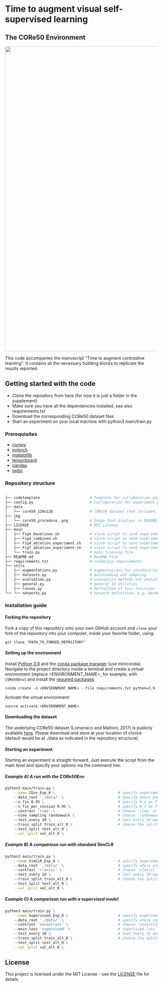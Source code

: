 # Time to augment visual self-supervised learning
## The CORe50 Environment

<p align="center">
  <img src="https://github.com/mrernst/timetoaugment/blob/main/img/core50_procedure.pdf" width="1000">

This code accompanies the manuscript "Time to augment contrastive learning". It contains all the necessary building blocks to replicate the results reported.


## Getting started with the code

* Clone the repository from here (for now it is just a folder in the supplement)
* Make sure you have all the dependencies installed, see also requirements.txt
* Download the corresponding CORe50 dataset files
* Start an experiment on your local machine with python3 main/train.py

### Prerequisites

* [numpy](http://www.numpy.org/)
* [pytorch](https://www.pytorch.org/)
* [matplotlib](https://matplotlib.org/)
* [tensorboard](https://tensorflow.org/)
* [pandas](https://pandas.pydata.org)
* [tqdm](https://pypi.org/project/tqdm/)




### Repository structure

```bash
.
├── codetemplate                       # Template for collaboration purposes
├── config.py                          # Configuration for experiment parameters
├── data                               
│   └── core50_128x128                 # CORe50 dataset (not included, please download)
├── img
│   └── core50_procedure_.png          # Image that displays in README.md
├── LICENSE                            # MIT License
├── main
│   ├── Fig4_baselines.sh              # slurm script to send experiment to the cluster
│   ├── Fig4_combined.sh               # slurm script to send experiment to the cluster
│   ├── Fig4_ablation_experiment.sh    # slurm script to send experiment to the cluster
│   ├── Fig7_ablation_experiment.sh    # slurm script to send experiment to the cluster
│   └── train.py                       # main training file     		                 		    
├── README.md                          # ReadMe File
├── requirements.txt                   # conda/pip requirements
├── utils
│   ├── augmentations.py               # augmentations for standard SimCLR
│   ├── datasets.py                    # dataloading and sampling
│   ├── evaluation.py                  # evaluation methods and analytics
│   ├── general.py                     # general IO utilities
│   ├── losses.py                      # definition of loss functions
└── └── networks.py                    # network definition, e.g. ResNet

```

### Installation guide

#### Forking the repository

Fork a copy of this repository onto your own GitHub account and `clone` your fork of the repository into your computer, inside your favorite folder, using:

`git clone "PATH_TO_FORKED_REPOSITORY"`

#### Setting up the environment

Install [Python 3.9](https://www.python.org/downloads/release/python-395/) and the [conda package manager](https://conda.io/miniconda.html) (use miniconda). Navigate to the project directory inside a terminal and create a virtual environment (replace <ENVIRONMENT_NAME>, for example, with `CORe50Env`) and install the [required packages](requirements.txt):

`conda create -n <ENVIRONMENT_NAME> --file requirements.txt python=3.9`

Activate the virtual environment:

`source activate <ENVIRONMENT_NAME>`


#### Downloading the dataset
The underlying CORe50 dataset (Lomonaco and Maltoni, 2017) is publicly available [here](http://bias.csr.unibo.it/maltoni/download/core50/core50_128x128.zip).
Please download and store at your location of choice (default would be at ./data as indicated in the repository structure)


#### Starting an experiment
Starting an experiment is straight forward. Just execute the script from the main level and specify your options via the command line.

##### Example A) A run with the CORe50Env
```bash
python3 main/train.py \
	--name CEnv_Exp_0 \                             # specify experiment name
	--data_root './data/' \                         # specify where you put the CORe50 dataset
	--n_fix 0.95 \                                  # specify N_o as float probability [0,1]
	--n_fix_per_session 0.95 \                      # specify N_s as float probability [0,1]
	--contrast 'time' \                             # choose 'time' or 'combined'
	--view_sampling randomwalk \                    # choose 'randomwalk' or 'uniform'
	--test_every 10 \                               # test every 10 epochs
	--train_split train_alt_0 \                     # choose the splits for cross-validation (k in range(5))
	--test_split test_alt_0 \
	--val_split val_alt_0 \

```

##### Example B) A comparison run with standard SimCLR
```bash
python3 main/train.py \
	--name SimCLR_Exp_0 \                           # specify experiment name
	--data_root './data/' \                         # specify where you put the CORe50 dataset
	--contrast 'classic' \                          # choose 'classic' for SimCLR type contrasts
	--test_every 10 \                               # test every 10 epochs
	--train_split train_alt_0 \                     # choose the splits for cross-validation (k in range(5))
	--test_split test_alt_0 \
	--val_split val_alt_0 \

```

##### Example C) A comparison run with a supervised model
```bash
python3 main/train.py \
	--name Supervised_Exp_0 \                       # specify experiment name
	--data_root './data/' \                         # specify where you put the CORe50 dataset
	--contrast 'nocontrast' \                       # choose 'nocontrast' for supervised experiments
	--main_loss 'supervised' \                      # supervised loss
	--test_every 10 \                               # test every 10 epochs
	--train_split train_alt_0 \                     # choose the splits for cross-validation (k in range(5))
	--test_split test_alt_0 \
	--val_split val_alt_0 \

```

## License

This project is licensed under the MIT License - see the [LICENSE](LICENSE) file for details
